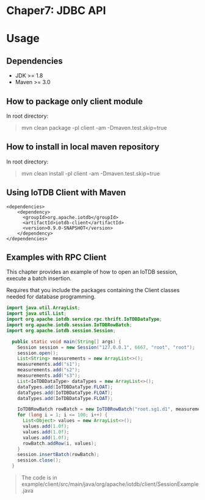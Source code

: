 <!--

    Licensed to the Apache Software Foundation (ASF) under one
    or more contributor license agreements.  See the NOTICE file
    distributed with this work for additional information
    regarding copyright ownership.  The ASF licenses this file
    to you under the Apache License, Version 2.0 (the
    "License"); you may not use this file except in compliance
    with the License.  You may obtain a copy of the License at

        http://www.apache.org/licenses/LICENSE-2.0

    Unless required by applicable law or agreed to in writing,
    software distributed under the License is distributed on an
    "AS IS" BASIS, WITHOUT WARRANTIES OR CONDITIONS OF ANY
    KIND, either express or implied.  See the License for the
    specific language governing permissions and limitations
    under the License.

-->

# Chaper7: JDBC API

# Usage

## Dependencies

* JDK >= 1.8
* Maven >= 3.0

## How to package only client module

In root directory:
> mvn clean package -pl client -am -Dmaven.test.skip=true

## How to install in local maven repository

In root directory:
> mvn clean install -pl client -am -Dmaven.test.skip=true

## Using IoTDB Client with Maven

```
<dependencies>
    <dependency>
      <groupId>org.apache.iotdb</groupId>
      <artifactId>iotdb-client</artifactId>
      <version>0.9.0-SNAPSHOT</version>
    </dependency>
</dependencies>
```


## Examples with RPC Client

This chapter provides an example of how to open an IoTDB session, execute a batch insertion.

Requires that you include the packages containing the Client classes needed for database programming.

```Java
import java.util.ArrayList;
import java.util.List;
import org.apache.iotdb.service.rpc.thrift.IoTDBDataType;
import org.apache.iotdb.session.IoTDBRowBatch;
import org.apache.iotdb.session.Session;

  public static void main(String[] args) {
    Session session = new Session("127.0.0.1", 6667, "root", "root");
    session.open();
    List<String> measurements = new ArrayList<>();
    measurements.add("s1");
    measurements.add("s2");
    measurements.add("s3");
    List<IoTDBDataType> dataTypes = new ArrayList<>();
    dataTypes.add(IoTDBDataType.FLOAT);
    dataTypes.add(IoTDBDataType.FLOAT);
    dataTypes.add(IoTDBDataType.FLOAT);

    IoTDBRowBatch rowBatch = new IoTDBRowBatch("root.sg1.d1", measurements, dataTypes);
    for (long i = 1; i <= 100; i++) {
      List<Object> values = new ArrayList<>();
      values.add(1.0f);
      values.add(1.0f);
      values.add(1.0f);
      rowBatch.addRow(i, values);
    }
    session.insertBatch(rowBatch);
    session.close();
  }
```

> The code is in example/client/src/main/java/org/apache/iotdb/client/SessionExample.java